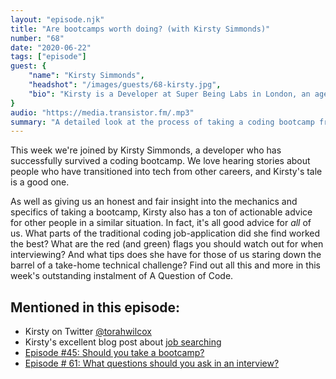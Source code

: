 ```yaml
---
layout: "episode.njk"
title: "Are bootcamps worth doing? (with Kirsty Simmonds)"
number: "68"
date: "2020-06-22"
tags: ["episode"]
guest: {
    "name": "Kirsty Simmonds",
    "headshot": "/images/guests/68-kirsty.jpg",
    "bio": "Kirsty is a Developer at Super Being Labs in London, an agency that builds products primarily for the charity sector."
}
audio: "https://media.transistor.fm/.mp3"
summary: "A detailed look at the process of taking a coding bootcamp from someone who has actually done it."
---
```


This week we're joined by Kirsty Simmonds, a developer who has successfully survived a coding bootcamp. We love hearing stories about people who have transitioned into tech from other careers, and Kirsty's tale is a good one.

As well as giving us an honest and fair insight into the mechanics and specifics of taking a bootcamp, Kirsty also has a ton of actionable advice for other people in a similar situation. In fact, it's all good advice for *all* of us. What parts of the traditional coding job-application did she find worked the best? What are the red (and green) flags you should watch out for when interviewing? And what tips does she have for those of us staring down the barrel of a take-home technical challenge? Find out all this and more in this week's outstanding instalment of A Question of Code.

## Mentioned in this episode:

* Kirsty on Twitter [@torahwilcox](https://twitter.com/torahwilcox)
* Kirsty's excellent blog post about [job searching](https://www.thefragehaver.com/posts/jobsearch/)
* [Episode #45: Should you take a bootcamp?](https://aquestionofcode.com/45-should-you-take-a-bootcamp/)
* [Episode # 61: What questions should you ask in an interview?](https://aquestionofcode.com/61-what-questions-should-you-ask-in-an-interview/)